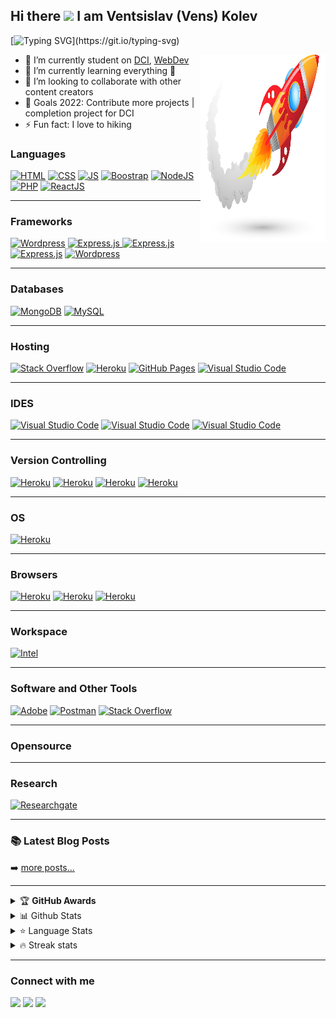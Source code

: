 ## Hi there <img src="https://media.giphy.com/media/hvRJCLFzcasrR4ia7z/giphy.gif" width="25px"></a> I am Ventsislav (Vens) Kolev
[![Typing SVG](https://readme-typing-svg.herokuapp.com/?lines=Junior+Full+Stack+Developer;Open-Source+Enthusiast;Social+Media+Influencer;Blogger;YouTuber;and+Photograph!;)](https://git.io/typing-svg)

<img align="right" alt="PNG" src="./R.png" width="200" height="300" />

- 🔭 I’m currently student on  [DCI](https://digitalcareerinstitute.org/), [WebDev](https://alfatrex.com)
- 🌱 I’m currently learning everything 🤣
- 👯 I’m looking to collaborate with other content creators
- 🥅 Goals 2022: Contribute more projects | completion project for DCI
- ⚡ Fun fact: I love to hiking

### Languages 

<a href="#"><img alt="HTML" src="https://img.shields.io/badge/HTML%20-%23E34F26.svg?logo=html5&logoColor=white" ></a>
<a href="#"><img alt="CSS" src="https://img.shields.io/badge/CSS%20-%231572B6.svg?logo=css3&logoColor=white" ></a>
<a href="#"><img alt="JS" src="https://img.shields.io/badge/JavaScript%20-%23F7DF1E.svg?logo=javascript&logoColor=black" ></a>
<a href="#"><img alt="Boostrap" src="https://img.shields.io/badge/-Bootstrap-563D7C?&logo=bootstrap" ></a>
<a href="#"><img alt="NodeJS" src="https://img.shields.io/badge/Node.js%20-%2343853D.svg?logo=node-dot-js&logoColor=white" ></a>
<a href="#"><img alt="PHP" src="https://img.shields.io/badge/PHP-%23777BB4.svg?logo=php&logoColor=white"></a>
<a href="#"><img alt="ReactJS" src="https://img.shields.io/badge/-React%20JS-blue"></a>

---
### Frameworks

<!-- <a href="#"><img alt="Express.js" src="https://img.shields.io/badge/Laravel-black?&logo=laravel&logoColor" ></a> -->
<a href="#"><img alt="Wordpress" src="https://img.shields.io/badge/Ionic-3880FF?&logo=ionic&logoColor=white" ></a>
<a href="#"><img alt="Express.js" src="https://img.shields.io/badge/Express.js%20-%23404d59.svg?logo=express&logoColor=white"> </a>
<a href="#"><img alt="Express.js" src="https://img.shields.io/badge/Tailwind_CSS-38B2AC?&logo=tailwind-css&logoColor=white" ></a>
<a href="#"><img alt="Express.js" src="https://img.shields.io/badge/jQuery-0769AD?&logo=jquery&logoColor=white" ></a>
<a href="#"><img alt="Wordpress" src="https://img.shields.io/badge/Wordpress-21759B?logo=wordpress&logoColor=white" ></a>

---

### Databases

<a href="#"><img alt="MongoDB" src ="https://img.shields.io/badge/MongoDB-%234ea94b.svg?logo=mongodb&logoColor=white"></a>
<a href="#"><img alt="MySQL" src="https://img.shields.io/badge/MySQL-%2300f.svg?logo=mysql&logoColor=white"></a>


---

### Hosting

<!-- <a href="#"><img alt="Stack Overflow" src="https://img.shields.io/badge/Amazon_AWS-232F3E?&logo=amazon-aws&logoColor=white"></a> -->
<!-- <a href="#"><img alt="Stack Overflow" src="https://img.shields.io/badge/Digital_Ocean-0080FF?&logo=DigitalOcean&logoColor=white"></a> -->
<a href="#"><img alt="Stack Overflow" src="https://img.shields.io/badge/Netlify-00C7B7?&logo=netlify&logoColor=white"></a>
<a href="#"><img alt="Heroku" src="https://img.shields.io/badge/Heroku%20-%23430098.svg?logo=heroku&logoColor=white"></a>
<a href="#"><img alt="GitHub Pages" src="https://img.shields.io/badge/GitHub%20Pages-%23327FC7.svg?logo=github&logoColor=white" ></a>
<a href="#"><img alt="Visual Studio Code" src="https://img.shields.io/badge/Nginx-009639?&logo=nginx&logoColor=whitet"></a> 

---


### IDES

<a href="#"><img alt="Visual Studio Code" src="https://img.shields.io/badge/Visual%20Studio%20Code-0078d7.svg?logo=visual-studio-code&logoColor=white"></a>
<a href="#"><img alt="Visual Studio Code" src="https://img.shields.io/badge/Atom-66595C?&logo=Atom&logoColor=white"></a>
<a href="#"><img alt="Visual Studio Code" src="https://img.shields.io/badge/sublime_text-%23575757.svg?&logo=sublime-text&logoColor=important"></a>

---

### Version Controlling

<a href="#"><img alt="Heroku" src="https://img.shields.io/badge/-Git-black?&logo=git" ></a>
<a href="#"><img alt="Heroku" src="https://img.shields.io/badge/-GitHub-181717?style=flat-square&logo=github" ></a>
<a href="#"><img alt="Heroku" src="https://img.shields.io/badge/GitLab-330F63?&logo=gitlab&logoColor=white" ></a>
<a href="#"><img alt="Heroku" src="https://img.shields.io/badge/Bitbucket-330F63?&logo=bitbucket&logoColor=white" ></a>

---

### OS

<a href="#"><img alt="Heroku" src="https://img.shields.io/badge/Windows-0078D6?&logo=windows&logoColor=white" ></a>

---

### Browsers

<a href="#"><img alt="Heroku" src="https://img.shields.io/badge/Google_chrome-4285F4?&logo=Google-chrome&logoColor=white" ></a>
<a href="#"><img alt="Heroku" src="https://img.shields.io/badge/Firefox_Browser-FF7139?&logo=Firefox-Browser&logoColor=white" ></a>
<a href="#"><img alt="Heroku" src="https://img.shields.io/badge/Opera-FF1B2D?&logo=Opera&logoColor=white" ></a>

---

### Workspace

<a href="#"><img alt="Intel" src="https://img.shields.io/badge/Intel-i7-blue" ></a>

---

### Software and Other Tools

<a href="#"><img alt="Adobe" src="https://img.shields.io/badge/Adobe%20-%23FF0000.svg?logo=adobe&logoColor=white"></a>
<a href="#"><img alt="Postman" src="https://img.shields.io/badge/Postman-FF6C37?logo=postman&logoColor=white"></a>
<a href="#"><img alt="Stack Overflow" src="https://img.shields.io/badge/-Stack%20Overflow-FE7A16?logo=stack-overflow&logoColor=white"></a>

---

### Opensource


---

### Research 

<a href="https://www.researchgate.net/publication/330912896_ARE_THE_SRI_LANKAN_CYBER_CRIME_LAWS_SUFFICIENT_TO_SAFEGUARD_TO_IT_PROFESSIONALS_AND_THE_VICTIMS_OF_THE_CYBER_ATTACKS"><img alt="Researchgate" src="https://img.shields.io/badge/Research_Gate-00CCBB.svg?&logo=ResearchGate&logoColor=white"></a>

---


### 📚 Latest Blog Posts


➡️ [more posts...](https://veilend.com)

---

<!-- markdownlint-disable MD033 -->
<details>
    <summary>&#127942 <b>GitHub Awards</b></summary><br/>

![Github Trophy](https://github-profile-trophy.vercel.app/?username=dinushchathurya)

</details>

<details>
  <summary>📊 Github Stats</summary>
<br><br>
  <img alt="Vens Kolev Github Stats" src="https://github-readme-stats.vercel.app/api?username=venskolev&count_private=true&show_icons=true&theme=algolia" style="height:214px;"/>
</details>

<details>
  <summary>&#11088 Language Stats</summary>
<br><br>
    <img alt="Top Languages" src="https://github-readme-stats.vercel.app/api/top-langs/?username=venskolev&theme=algolia&langs_count=15&layout=compact" />

</details>


<details>
<summary>🔥 Streak stats</summary>
<br><br>

[![GitHub Streak](https://github-readme-streak-stats.herokuapp.com/?user=venskolev&theme=highcontrast&hide_border=true)](https://git.io/streak-stats)

</details>
<!-- markdownlint-enable MD033 -->

---

### Connect with me

[<img src="https://img.shields.io/badge/LinkedIn-0077B5?&logo=linkedin&logoColor=white"/>](https://www.linkedin.com/in/ventsislav-kolev-955a4162/)
[<img src="https://img.shields.io/badge/YouTube-FF0000?&logo=youtube&logoColor=white"/>](https://www.youtube.com/channel/UCCxZzQ8BW7ybSaZz41AU7QA)
[<img src="https://img.shields.io/badge/Website-4353FF?&logo=webflow&logoColor=white"/>](https://venskolev.github.io)